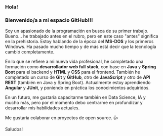 ### Hola!
### Bienvenido/a a mi espacio GitHub!!!

Soy un apasionado de la programación en busca de su primer trabajo. 
Bueno... he trabajado antes en el rubro, pero en este caso "antes" significa en la prehistoria.
Estoy hablando de la época del **MS-DOS** y los primeros Windows. 
Ha pasado mucho tiempo y de más está decir que la tecnología cambió completamente.

En lo que se refiere a mi nueva vida profesional, he completado una formación como **desarrollador web full stack**, con base en **Java** y **Spring Boot** para el backend y **HTML** y **CSS** para el frontend.
También he completado un curso de **Git** y **GitHub**, otro de **JavaScript** y otro de **API REST** (también en Java y Spring Boot).
Actualmente estoy aprendiendo **Angular** y **JUnit**, y poniendo en práctica los conocimientos adquiridos.

En un futuro, me gustaría capacitarme también en Data Science, IA y mucho más, pero por el momento debo centrarme en profundizar y desarrollar mis habilidades actuales.

Me gustaría colaborar en proyectos de open source. :+1:

Saludos!





<!--
**yomatias20/yomatias20** is a ✨ _special_ ✨ repository because its `README.md` (this file) appears on your GitHub profile.

Here are some ideas to get you started:

- 🔭 I’m currently working on ...
- 🌱 I’m currently learning ...
- 👯 I’m looking to collaborate on ...
- 🤔 I’m looking for help with ...
- 💬 Ask me about ...
- 📫 How to reach me: ...
- 😄 Pronouns: ...
- ⚡ Fun fact: ...
-->
